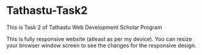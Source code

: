 # Tathastu-Task2
This is Task 2 of Tathastu Web Development Scholar Program

This is fully responsive website (atleast as per my device).
You can resize your browser window screen to see the changes for the responsive design.
